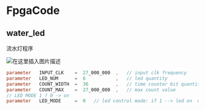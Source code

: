 # FpgaCode
## water_led

流水灯程序

![在这里插入图片描述](https://img-blog.csdnimg.cn/d7bfaf1895d5453785c808d55a74887d.png)

```verilog
parameter   INPUT_CLK    =  27_000_000  ,   // input clk frequency
parameter   LED_NUM      =  6           ,   // led quantity
parameter   COUNT_WIDTH  =  36          ,   // time counter bit quantity
parameter   COUNT_MAX    =  27_000_000  ,   // max count value
// LED MODE 1 ? 0 -> on       
parameter   LED_MODE     =  0   // led control mode: if 1 --> led on  or  0 --> led on      
```

